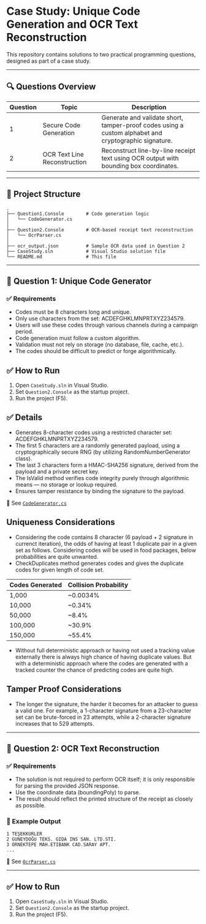 ﻿
# Case Study: Unique Code Generation and OCR Text Reconstruction

This repository contains solutions to two practical programming questions, designed as part of a case study.

---

## 🔍 Questions Overview

| Question | Topic                        | Description |
|----------|-----------------------------|-------------|
| 1        | Secure Code Generation       | Generate and validate short, tamper-proof codes using a custom alphabet and cryptographic signature. |
| 2        | OCR Text Line Reconstruction | Reconstruct line-by-line receipt text using OCR output with bounding box coordinates. |

---

## 📁 Project Structure

```
.
├── Question1.Console        # Code generation logic
│   └── CodeGenerator.cs
│
├── Question2.Console        # OCR-based receipt text reconstruction
│   └── OcrParser.cs
│
├── ocr_output.json          # Sample OCR data used in Question 2
├── CaseStudy.sln            # Visual Studio solution file
└── README.md                # This file
```

---

## 🧩 Question 1: Unique Code Generator

### ✅ Requirements
- Codes must be 8 characters long and unique.
- Only use characters from the set: ACDEFGHKLMNPRTXYZ234579.
- Users will use these codes through various channels during a campaign period.
- Code generation must follow a custom algorithm.
- Validation must not rely on storage (no database, file, cache, etc.).
- The codes should be difficult to predict or forge algorithmically.


## ✅ How to Run
1. Open `CaseStudy.sln` in Visual Studio.
2. Set `Question2.Console` as the startup project.
3. Run the project (F5).


## ✅ Details
- Generates 8-character codes using a restricted character set: ACDEFGHKLMNPRTXYZ234579.
- The first 5 characters are a randomly generated payload, using a cryptographically secure RNG (by utilizing RandomNumberGenerator class).
- The last 3 characters form a HMAC-SHA256 signature, derived from the payload and a private secret key.
- The IsValid method verifies code integrity purely through algorithmic means — no storage or lookup required.
- Ensures tamper resistance by binding the signature to the payload.

📄 See [`CodeGenerator.cs`](Question1/Question1.Console/CodeGenerator.cs)

## Uniqueness Considerations
- Considering the code contains 8 character (6 payload + 2 signature in currenct iteration), the odds of having at least 1 duplicate pair in a given set as follows. Considering codes will be used in food packages, below probabilities are quite unwanted. 
- CheckDuplicates method generates codes and gives the duplicate codes for given length of code set.

| Codes Generated | Collision Probability |
| --------------- | --------------------- |
| 1,000           | \~0.0034%             |
| 10,000          | \~0.34%               |
| 50,000          | \~8.4%                |
| 100,000         | \~30.9%               |
| 150,000         | \~55.4%               |

- Without full deterministic approach or having not used a tracking value externally there is always high chance of having duplicate values. But with a deterministic approach where the codes are generated with a tracked counter the chance of predicting codes are quite high.


## Tamper Proof Considerations
- The longer the signature, the harder it becomes for an attacker to guess a valid one. For example, a 1-character signature from a 23-character set can be brute-forced in 23 attempts, while a 2-character signature increases that to 529 attempts. 

---

## 🧾 Question 2: OCR Text Reconstruction


### ✅ Requirements
- The solution is not required to perform OCR itself; it is only responsible for parsing the provided JSON response.
- Use the coordinate data (boundingPoly) to parse.
- The result should reflect the printed structure of the receipt as closely as possible.

### 🔄 Example Output

```
1 TEŞEKKÜRLER
2 GUNEYDOĞU TEKS. GIDA INS SAN. LTD.STI.
3 ORNEKTEPE MAH.ETIBANK CAD.SARAY APT.
...
```

📄 See [`OcrParser.cs`](Question2/Question2.Console/OcrParser.cs)

---

## ✅ How to Run

1. Open `CaseStudy.sln` in Visual Studio.
2. Set `Question2.Console` as the startup project.
3. Run the project (F5).


